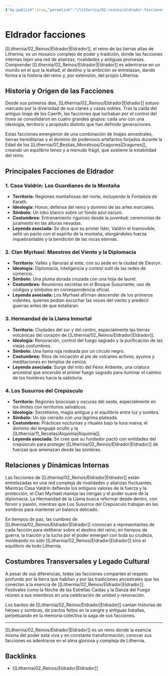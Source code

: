 ```yaml
---
{"dg-publish":true,"permalink":"/lithernia/02-reinos/eldrador-facciones/","title":"Facciones de Eldrador","tags":["lithernia","facciones","Eldrador"]}
---
```


# Eldrador facciones

[[Lithernia/02_Reinos/Eldrador\|Eldrador]], el reino de las tierras altas de Lithernia, es un mosaico complejo de poder y tradición, donde las facciones internas tejen una red de alianzas, rivalidades y antiguas promesas. Comprender [[Lithernia/02_Reinos/Eldrador\|Eldrador]] es adentrarse en un mundo en el que la lealtad, el destino y la ambición se entrelazan, dando forma a la historia del reino y, por extensión, del propio Lithernia.

## Historia y Origen de las Facciones

Desde sus primeros días, [[Lithernia/02_Reinos/Eldrador\|Eldrador]] estuvo marcado por la diversidad de sus clanes y casas nobles. Tras la caída del antiguo linaje de los Caerth, las facciones que luchaban por el control del trono se consolidaron en cuatro grandes grupos: cada uno con una ideología, territorio y propósito distinto que han definido generaciones.

Estas facciones emergieron de una combinación de linajes ancestrales, tierras hereditarias y el dominio de poderosos artefactos forjados durante la Edad de los [[Lithernia/07_Bestias_Monstruos/Dragones\|Dragones]], creando un equilibrio tenso y a menudo frágil, que sostiene la estabilidad del reino.

## Principales Facciones de Eldrador

### 1. Casa Valdrin: Los Guardianes de la Montaña

- **Territorio:** Regiones montañosas del norte, incluyendo la Fortaleza de Karath.
- **Ideología:** Honor, defensa del reino y dominio de las artes marciales.
- **Símbolo:** Un lobo blanco sobre un fondo azul oscuro.
- **Costumbres:** Entrenamiento riguroso desde la juventud; ceremonias de juramento en las alturas nevadas.
- **Leyenda asociada:** Se dice que su primer líder, Valdrin el Inamovible, selló un pacto con el espíritu de la montaña, otorgándoles fuerza inquebrantable y la bendición de las rocas eternas.

### 2. Clan Myrhael: Maestros del Viento y la Diplomacia

- **Territorio:** Valles y llanuras al este, con su sede en la ciudad de Elesryn.
- **Ideología:** Diplomacia, inteligencia y control sutil de las redes de comercio.
- **Símbolo:** Una pluma dorada cruzada con una hoja de laurel.
- **Costumbres:** Reuniones secretas en el Bosque Susurrante; uso de códigos y símbolos en correspondencia oficial.
- **Leyenda asociada:** Los Myrhael afirman descender de los primeros videntes, quienes podían escuchar las voces del viento y predecir guerras antes de que estallaran.

### 3. Hermandad de la Llama Inmortal

- **Territorio:** Ciudades del sur y del centro, especialmente las tierras volcánicas del corazón de [[Lithernia/02_Reinos/Eldrador\|Eldrador]].
- **Ideología:** Renovación, control del fuego sagrado y la purificación de las viejas costumbres.
- **Símbolo:** Una llama roja rodeada por un círculo negro.
- **Costumbres:** Ritos de iniciación al pie de volcanes activos; ayunos y meditaciones en templos de ceniza.
- **Leyenda asociada:** Surge del mito del Fénix Ardiente, una criatura ancestral que encendió el primer fuego sagrado para iluminar el camino de los hombres hacia la sabiduría.

### 4. Los Susurros del Crepúsculo

- **Territorio:** Regiones boscosas y oscuras del oeste, especialmente en los límites con territorios selváticos.
- **Ideología:** Secretismo, magia antigua y el equilibrio entre luz y sombra.
- **Símbolo:** Un ojo cerrado con una lágrima plateada.
- **Costumbres:** Prácticas nocturnas y rituales bajo la luna nueva; el dominio del lenguaje oculto y la [[Lithernia/11_Recetas/Alquimia\|Alquimia]].
- **Leyenda asociada:** Se cree que su fundador pactó con entidades del crepúsculo para proteger [[Lithernia/02_Reinos/Eldrador\|Eldrador]] de fuerzas que amenazan desde las sombras.

## Relaciones y Dinámicas Internas

Las facciones de [[Lithernia/02_Reinos/Eldrador\|Eldrador]] están entrelazadas en una red compleja de rivalidades y alianzas fluctuantes. Mientras Casa Valdrin defiende los antiguos valores de la fuerza y la protección, el Clan Myrhael maneja las intrigas y el poder suave de la diplomacia. La Hermandad de la Llama busca reformar desde dentro, con fervor y pasión, mientras que Los Susurros del Crepúsculo trabajan en las sombras para mantener un balance delicado.

En tiempos de paz, las cumbres de [[Lithernia/02_Reinos/Eldrador\|Eldrador]] convocan a representantes de cada facción para deliberar sobre el destino del reino; en tiempos de guerra, la traición y la lucha por el poder emergen con toda su crudeza, moldeando no sólo [[Lithernia/02_Reinos/Eldrador\|Eldrador]] sino el equilibrio de todo Lithernia.

## Costumbres Transversales y Legado Cultural

A pesar de sus diferencias, todas las facciones comparten el respeto profundo por la tierra que habitan y por las tradiciones ancestrales que les conectan a la esencia de [[Lithernia/02_Reinos/Eldrador\|Eldrador]]. Festivales como la Noche de las Estrellas Caídas y la Danza del Fuego reúnen a sus miembros en una celebración de unidad y renovación.

Los bardos de [[Lithernia/02_Reinos/Eldrador\|Eldrador]] cantan historias de héroes y sombras, de pactos feitos en la sangre y antiguas batallas, perpetuando en la memoria colectiva la saga de sus facciones.

---

[[Lithernia/02_Reinos/Eldrador\|Eldrador]] es un reino donde la esencia misma del poder está viva y en constante transformación; conocer sus facciones es adentrarse en el alma gloriosa y compleja de Lithernia.

## Backlinks
- [[Lithernia/02_Reinos/Eldrador\|Eldrador]]
